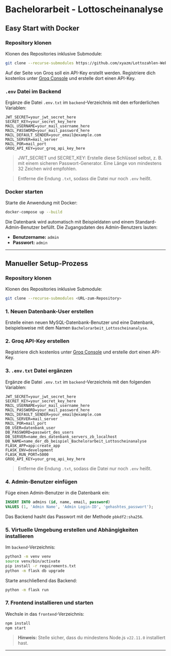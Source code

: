 # Bachelorarbeit - Lottoscheinanalyse

## Easy Start with Docker

### Repository klonen
Klonen des Repositories inklusive Submodule:

```bash
git clone --recurse-submodules https://github.com/xyazm/Lottozahlen-Webapplikation.git
```

Auf der Seite von Groq soll ein API-Key erstellt werden. Registriere dich kostenlos unter [Groq Console](https://console.groq.com/keys) und erstelle dort einen API-Key.

### `.env` Datei im Backend
Ergänze die Datei `.env.txt` im `backend`-Verzeichnis mit den erforderlichen Variablen:

```env
JWT_SECRET=your_jwt_secret_here
SECRET_KEY=your_secret_key_here
MAIL_USERNAME=your_mail_username_here
MAIL_PASSWORD=your_mail_password_here
MAIL_DEFAULT_SENDER=your_email@example.com
MAIL_SERVER=mail_server
MAIL_POR=mail_port
GROQ_API_KEY=your_groq_api_key_here
```
> JWT_SECRET und SECRET_KEY: Erstelle diese Schlüssel selbst, z. B. mit einem sicheren Passwort-Generator. Eine Länge von mindestens 32 Zeichen wird empfohlen.

> Entferne die Endung `.txt`, sodass die Datei nur noch `.env` heißt.

### Docker starten
Starte die Anwendung mit Docker:

```bash
docker-compose up --build
```

Die Datenbank wird automatisch mit Beispieldaten und einem Standard-Admin-Benutzer befüllt. Die Zugangsdaten des Admin-Benutzers lauten:
- **Benutzername:** `admin`
- **Passwort:** `admin`

---

## Manueller Setup-Prozess

### Repository klonen
Klonen des Repositories inklusive Submodule:

```bash
git clone --recurse-submodules <URL-zum-Repository>
```

### 1. Neuen Datenbank-User erstellen
Erstelle einen neuen MySQL-Datenbank-Benutzer und eine Datenbank, beispielsweise mit dem Namen `Bachelorarbeit_Lottoscheinanalyse`.

### 2. Groq API-Key erstellen
Registriere dich kostenlos unter [Groq Console](https://console.groq.com/keys) und erstelle dort einen API-Key.

### 3. `.env.txt` Datei ergänzen
Ergänze die Datei `.env.txt` im `backend`-Verzeichnis mit den folgenden Variablen:

```env
JWT_SECRET=your_jwt_secret_here
SECRET_KEY=your_secret_key_here
MAIL_USERNAME=your_mail_username_here
MAIL_PASSWORD=your_mail_password_here
MAIL_DEFAULT_SENDER=your_email@example.com
MAIL_SERVER=mail_server
MAIL_POR=mail_port
DB_USER=datenbank_user
DB_PASSWORD=passwort_des_users
DB_SERVER=name_des_datenbank_servers_zb_localhost
DB_NAME=name_der_db_beispiel_Bachelorarbeit_Lottoscheinanalyse
FLASK_APP=app:create_app
FLASK_ENV=development
FLASK_RUN_PORT=5000
GROQ_API_KEY=your_groq_api_key_here
```

> Entferne die Endung `.txt`, sodass die Datei nur noch `.env` heißt.

### 4. Admin-Benutzer einfügen
Füge einen Admin-Benutzer in die Datenbank ein:

```sql
INSERT INTO admins (id, name, email, password)
VALUES (1, 'Admin Name', 'Admin Login-ID', 'gehashtes_passwort');
```

Das Backend hasht das Passwort mit der Methode `pbkdf2:sha256`.

### 5. Virtuelle Umgebung erstellen und Abhängigkeiten installieren
Im `backend`-Verzeichnis:

```bash
python3 -m venv venv
source venv/bin/activate
pip install -r requirements.txt
python -m flask db upgrade
```

Starte anschließend das Backend:

```bash
python -m flask run
```

### 7. Frontend installieren und starten
Wechsle in das `frontend`-Verzeichnis:

```bash
npm install
npm start
```

> **Hinweis:** Stelle sicher, dass du mindestens Node.js `v22.11.0` installiert hast.

---
